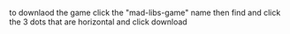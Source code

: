 to downlaod the game click the "mad-libs-game" name then find and click the 3 dots that are horizontal and click download
